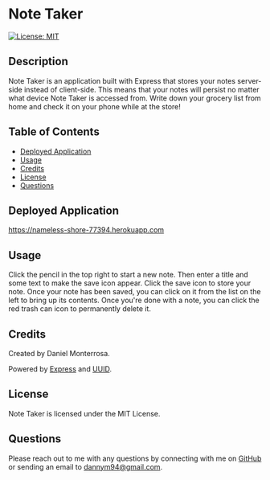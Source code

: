 # Note Taker

[![License: MIT](https://img.shields.io/badge/License-MIT-yellow.svg)](https://opensource.org/licenses/MIT)

## Description
Note Taker is an application built with Express that stores your notes server-side instead of client-side. This means that your notes will persist no matter what device Note Taker is accessed from. Write down your grocery list from home and check it on your phone while at the store!

## Table of Contents
* [Deployed Application](#installation)
* [Usage](#usage)
* [Credits](#credits)
* [License](#license)
* [Questions](#questions)

## Deployed Application
https://nameless-shore-77394.herokuapp.com

## Usage
Click the pencil in the top right to start a new note. Then enter a title and some text to make the save icon appear. Click the save icon to store your note. Once your note has been saved, you can click on it from the list on the left to bring up its contents. Once you're done with a note, you can click the red trash can icon to permanently delete it.

## Credits
Created by Daniel Monterrosa.

Powered by [Express](https://www.npmjs.com/package/express) and [UUID](https://www.npmjs.com/package/uuid).

## License
Note Taker is licensed under the MIT License.

## Questions
Please reach out to me with any questions by connecting with me on [GitHub](https://github.com/Dannymont94) or sending an email to dannym94@gmail.com.